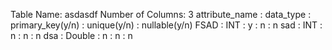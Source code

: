 Table Name: asdasdf
Number of Columns: 3
attribute_name : data_type : primary_key(y/n) : unique(y/n) : nullable(y/n)
FSAD : INT : y : n : n
sad : INT : n : n : n
dsa : Double : n : n : n
